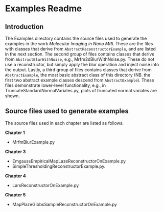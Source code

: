 # Examples Readme

## Introduction
The Examples directory contains the source files used to generate the examples in the work *Molecular Imaging in Nano MRI*. These are the files with classes that derive from `AbstractReconstructorExample`, and are listed in the next section. The second group of files contains classes that derive from `AbstractBlurWithNoise`, e.g., Mrfm2dBlurWithNoise.py. These do not use a reconstructor, but simply apply the blur operation and inject noise into the output. Lastly, a third group of files contains classes that derive from `AbstractExample`, the most basic abstract class of this directory (NB. the first two abstract example classes descend from `AbstractExample`). These files demonstrate lower-level functionality, e.g., in TruncateStandardNormalVariates.py, plots of truncated normal variates are shown.    

## Source files used to generate examples
The source files used in each chapter are listed as follows.

**Chapter 1**

* MrfmBlurExample.py

**Chapter 3**

* EmgaussEmpiricalMapLazeReconstructorOnExample.py
* SimpleThresholdingReconstructorExample.py.
 
**Chapter 4**

* LarsReconstructorOnExample.py

**Chapter 5**

* MapPlazeGibbsSampleReconstructorOnExample.py



 